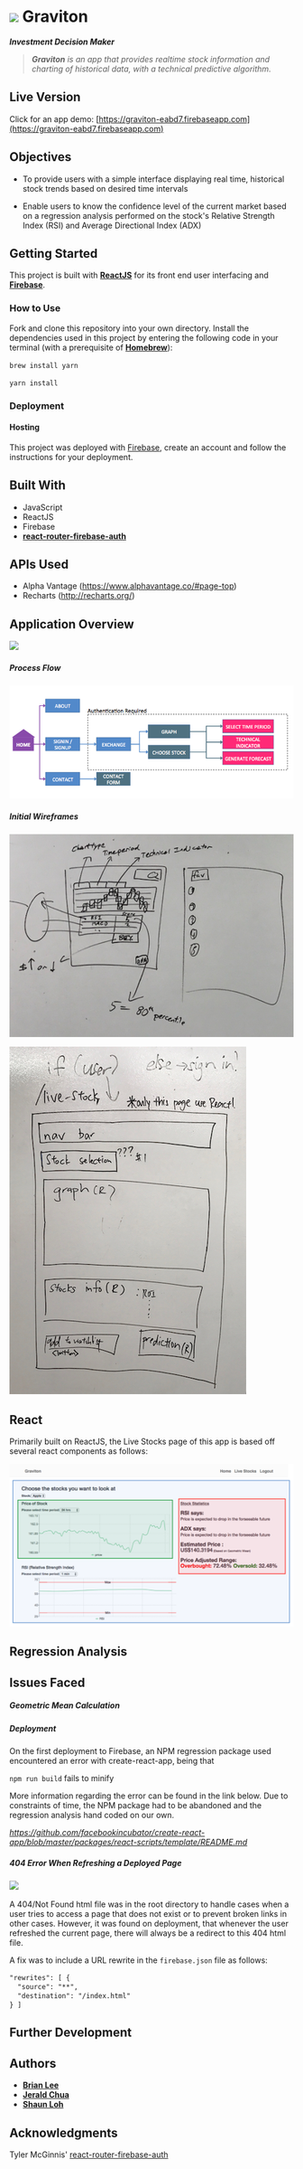 # ![](/readme_images/logo.png) Graviton

_**Investment Decision Maker**_

> **_Graviton_** _is an app that provides realtime stock information and charting of historical data, with a technical predictive algorithm._

## Live Version

Click for an app demo:
[https://graviton-eabd7.firebaseapp.com](https://graviton-eabd7.firebaseapp.com)

## Objectives
- To provide users with a simple interface displaying real time, historical stock trends based on desired time intervals

- Enable users to know the confidence level of the current market based on a regression analysis performed on the stock's Relative Strength Index (RSI) and Average Directional Index (ADX)


## Getting Started

This project is built with [**ReactJS**](https://facebook.github.io/react/) for its front end user interfacing and [**Firebase**](https://firebase.google.com/).

### How to Use

Fork and clone this repository into your own directory. Install the dependencies used in this project by entering the following code in your terminal (with a prerequisite of [**Homebrew**](https://brew.sh/)):

``brew install yarn``

``yarn install``

### Deployment

#### Hosting
This project was deployed with [Firebase](https://firebase.google.com/), create an account and follow the instructions for your deployment.

## Built With

* JavaScript
* ReactJS
* Firebase
* [**react-router-firebase-auth**](https://github.com/tylermcginnis/react-router-firebase-auth)

## APIs Used
* Alpha Vantage (https://www.alphavantage.co/#page-top)
* Recharts (http://recharts.org/)

## Application Overview
![](/readme_images/the_app.png)

##### Process Flow
![](/readme_images/process_flow.png)

##### Initial Wireframes

![](/readme_images/initial_visualization.png)

![](/readme_images/stocks_wireframe.png)

## React
Primarily built on ReactJS, the Live Stocks page of this app is based off several react components as follows:

![](/readme_images/react_components.png)



## Regression Analysis


## Issues Faced

##### Geometric Mean Calculation


##### Deployment
On the first deployment to Firebase, an NPM regression package used encountered an error with create-react-app, being that

```npm run build``` fails to minify

More information regarding the error can be found in the link below. Due to constraints of time, the NPM package had to be abandoned and the regression analysis hand coded on our own.

 _https://github.com/facebookincubator/create-react-app/blob/master/packages/react-scripts/template/README.md_

##### 404 Error When Refreshing a Deployed Page
![](/readme_images/404error.png)

A 404/Not Found html file was in the root directory to handle cases when a user tries to access a page that does not exist or to prevent broken links in other cases. However, it was found on deployment, that whenever the user refreshed the current page, there will always be a redirect to this 404 html file.  

A fix was to include a URL rewrite in the ``firebase.json`` file as follows:

```
"rewrites": [ {
  "source": "**",
  "destination": "/index.html"
} ]
```

## Further Development


## Authors

* **[Brian Lee](https://github.com/bleetdh)**
* **[Jerald Chua](https://github.com/karl-x)**
* **[Shaun Loh](https://github.com/shaunloh89)**

## Acknowledgments

Tyler McGinnis' [react-router-firebase-auth](https://github.com/tylermcginnis/react-router-firebase-auth)
